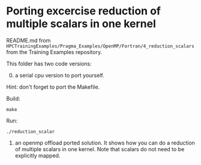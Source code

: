 # Porting excercise reduction of multiple scalars in one kernel

README.md from `HPCTrainingExamples/Pragma_Examples/OpenMP/Fortran/4_reduction_scalars` from the Training Examples repository.

This folder has two code versions:

0) a serial cpu version to port yourself. 

Hint: don't forget to port the Makefile.

Build:
```
make
````
Run:
```
./reduction_scalar
```

1) an openmp offload ported solution. It shows how you can do a reduction of multiple scalars in one kernel. Note that scalars do not need to be explicitly mapped.
